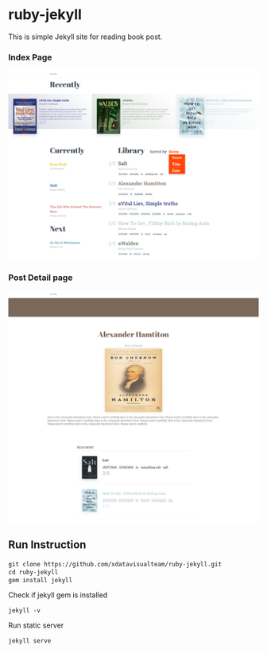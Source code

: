 # ruby-jekyll
This is simple Jekyll site for reading book post.

### Index Page 
<img width="800" src="img/index.png" border="0" />

### Post Detail page
<img width="800" src="img/post.png" border="0" />



## Run Instruction
```
git clone https://github.com/xdatavisualteam/ruby-jekyll.git
cd ruby-jekyll
gem install jekyll
```

Check if jekyll gem is installed
```
jekyll -v
```

Run static server
```
jekyll serve
```
